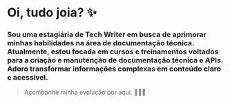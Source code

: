 # Oi, tudo joia? ✨
### Sou uma estagiária de Tech Writer em busca de aprimorar minhas habilidades na área de documentação técnica. Atualmente, estou focada em cursos e treinamentos voltados para a criação e manutenção de documentação técnica e APIs. Adoro transformar informações complexas em conteúdo claro e acessível.  


> Acompanhe minha evolução por aqui. 👩🏻‍💻





<!--
**jessic4neves/jessic4neves** is a ✨ _special_ ✨ repository because its `README.md` (this file) appears on your GitHub profile.

Here are some ideas to get you started:

- 🔭 I’m currently working on ...
- 🌱 I’m currently learning ...
- 👯 I’m looking to collaborate on ...
- 🤔 I’m looking for help with ...
- 💬 Ask me about ...
- 📫 How to reach me: ...
- 😄 Pronouns: ...
- ⚡ Fun fact: ...
-->
